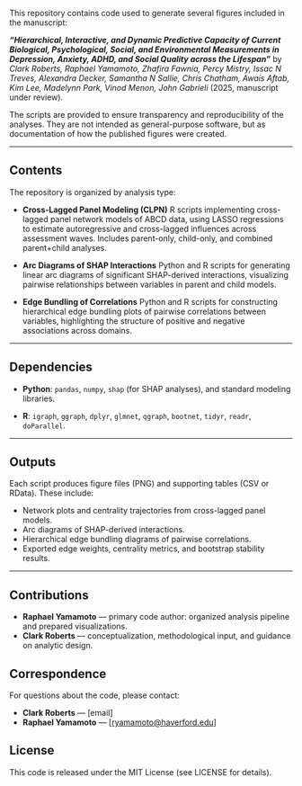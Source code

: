 This repository contains code used to generate several figures included in the manuscript:

***“Hierarchical, Interactive, and Dynamic Predictive Capacity of Current Biological, Psychological, Social, and Environmental Measurements in Depression, Anxiety, ADHD, and Social Quality across the Lifespan”*** by *Clark Roberts, Raphael Yamamoto, Zhafira Fawnia, Percy Mistry, Issac N Treves, Alexandra Decker, Samantha N Sallie, Chris Chatham, Awais Aftab, Kim Lee, Madelynn Park, Vinod Menon, John Gabrieli* (2025, manuscript under review).

The scripts are provided to ensure transparency and reproducibility of the analyses. They are not intended as general-purpose software, but as documentation of how the published figures were created.

---

## Contents

The repository is organized by analysis type:

* **Cross-Lagged Panel Modeling (CLPN)**
  R scripts implementing cross-lagged panel network models of ABCD data, using LASSO regressions to estimate autoregressive and cross-lagged influences across assessment waves. Includes parent-only, child-only, and combined parent+child analyses.

* **Arc Diagrams of SHAP Interactions**
  Python and R scripts for generating linear arc diagrams of significant SHAP-derived interactions, visualizing pairwise relationships between variables in parent and child models.

* **Edge Bundling of Correlations**
  Python and R scripts for constructing hierarchical edge bundling plots of pairwise correlations between variables, highlighting the structure of positive and negative associations across domains.

---

## Dependencies

* **Python**:
  `pandas`, `numpy`, `shap` (for SHAP analyses), and standard modeling libraries.

* **R**:
  `igraph`, `ggraph`, `dplyr`, `glmnet`, `qgraph`, `bootnet`, `tidyr`, `readr`, `doParallel`.

---

## Outputs

Each script produces figure files (PNG) and supporting tables (CSV or RData). These include:

* Network plots and centrality trajectories from cross-lagged panel models.
* Arc diagrams of SHAP-derived interactions.
* Hierarchical edge bundling diagrams of pairwise correlations.
* Exported edge weights, centrality metrics, and bootstrap stability results.

---

## Contributions

- **Raphael Yamamoto** — primary code author: organized analysis pipeline and prepared visualizations.  
- **Clark Roberts** — conceptualization, methodological input, and guidance on analytic design.  

## Correspondence

For questions about the code, please contact:

* **Clark Roberts** — \[email]
* **Raphael Yamamoto** — \[[ryamamoto@haverford.edu](mailto:ryamamoto@haverford.edu)]

## License
This code is released under the MIT License (see LICENSE for details).